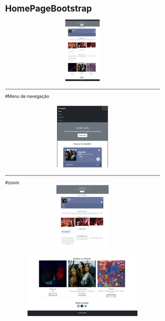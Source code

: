 # HomePageBootstrap
<div align="center">
  <img height="200" src="https://github.com/LarPeterson/HomePageBootstrap/blob/main/full.png?raw=true"  />
</div>

###
<hr>
<p align="left">#Menu de navegação</p>

###

<div align="center">
  <img height="200" src="https://github.com/LarPeterson/HomePageBootstrap/blob/main/Nav.png?raw=true"  />
</div>

###
<hr>
#zoom
<div align="center">
  <img height="200" src="https://github.com/LarPeterson/HomePageBootstrap/blob/main/parte1.png?raw=true"  />
</div>

###

<div align="center">
  <img height="200" src="https://github.com/LarPeterson/HomePageBootstrap/blob/main/parte%202.png?raw=true"  />
</div>

###
